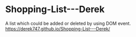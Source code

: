 # Shopping-List---Derek
A list which could be added or deleted by using DOM event.
https://derek747.github.io/Shopping-List---Derek/

